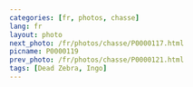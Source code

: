 ```yaml
---
categories: [fr, photos, chasse]
lang: fr
layout: photo
next_photo: /fr/photos/chasse/P0000117.html
picname: P0000119
prev_photo: /fr/photos/chasse/P0000121.html
tags: [Dead Zebra, Ingo]
---
```

